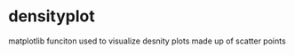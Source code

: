 densityplot
===========

matplotlib funciton used to visualize desnity plots made up of scatter points
